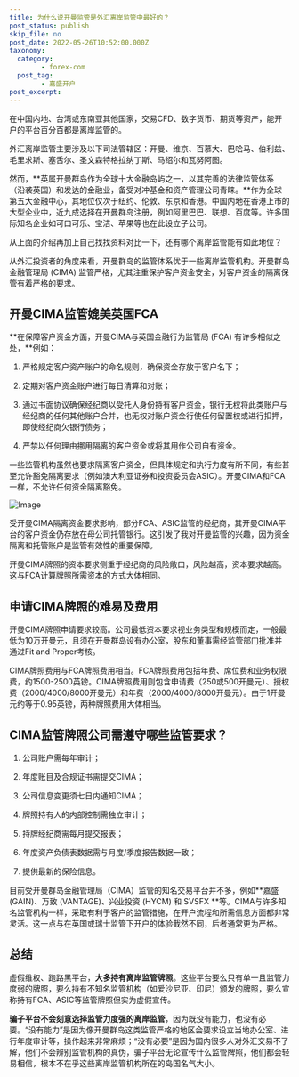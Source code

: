 ```yaml
---
title: 为什么说开曼监管是外汇离岸监管中最好的？
post_status: publish
skip_file: no
post_date: 2022-05-26T10:52:00.000Z
taxonomy:
  category:
        - forex-com
  post_tag:
        - 嘉盛开户
post_excerpt: 
---
```

在中国内地、台湾或东南亚其他国家，交易CFD、数字货币、期货等资产，能开户的平台百分百都是离岸监管的。

外汇离岸监管主要涉及以下司法管辖区：开曼、维京、百慕大、巴哈马、伯利兹、毛里求斯、塞舌尔、圣文森特格拉纳丁斯、马绍尔和瓦努阿图。

然而，**英属开曼群岛作为全球十大金融岛屿之一，以其完善的法律监管体系（沿袭英国）和发达的金融业，备受对冲基金和资产管理公司青睐。**作为全球第五大金融中心，其地位仅次于纽约、伦敦、东京和香港。中国内地在香港上市的大型企业中，近九成选择在开曼群岛注册，例如阿里巴巴、联想、百度等。许多国际知名企业如可口可乐、宝洁、苹果等也在此设立子公司。

从上面的介绍再加上自己找找资料对比一下，还有哪个离岸监管能有如此地位？

从外汇投资者的角度来看，开曼群岛的监管体系优于一些离岸监管机构。开曼群岛金融管理局 (CIMA) 监管严格，尤其注重保护客户资金安全，对客户资金的隔离保管有着严格的要求。

## 开曼CIMA监管媲美英国FCA

**在保障客户资金方面，开曼CIMA与英国金融行为监管局 (FCA) 有许多相似之处，**例如：

1. 严格规定客户资产账户的命名规则，确保资金存放于客户名下；

1. 定期对客户资金账户进行每日清算和对账；

1. 通过书面协议确保经纪商以受托人身份持有客户资金，银行无权将此类账户与经纪商的任何其他账户合并，也无权对账户资金行使任何留置权或进行扣押，即使经纪商欠银行债务；

1. 严禁以任何理由挪用隔离的客户资金或将其用作公司自有资金。

一些监管机构虽然也要求隔离客户资金，但具体规定和执行力度有所不同，有些甚至允许豁免隔离要求（例如澳大利亚证券和投资委员会ASIC）。开曼CIMA和FCA一样，不允许任何资金隔离豁免。

![Image](https://prod-files-secure.s3.us-west-2.amazonaws.com/39ed1227-6d7d-4570-be36-9ccd4a2c4241/bd849744-3fcb-4a37-8312-357962c8f065/image.png?X-Amz-Algorithm=AWS4-HMAC-SHA256&X-Amz-Content-Sha256=UNSIGNED-PAYLOAD&X-Amz-Credential=ASIAZI2LB4664TWMGFFA%2F20250620%2Fus-west-2%2Fs3%2Faws4_request&X-Amz-Date=20250620T221348Z&X-Amz-Expires=3600&X-Amz-Security-Token=IQoJb3JpZ2luX2VjENz%2F%2F%2F%2F%2F%2F%2F%2F%2F%2FwEaCXVzLXdlc3QtMiJIMEYCIQCQE5rbZpaqXnfVEu7ztFvsnRK7tNOazxQC5LV0kRyiZgIhALvDf5QsBajFxp662epzAKo3%2FreYeluO8aaWc4XcaVRPKogECMX%2F%2F%2F%2F%2F%2F%2F%2F%2F%2FwEQABoMNjM3NDIzMTgzODA1IgwnZBnqGqzu7vnCU9Eq3AMtfSamFdQcaj%2BUbNzYQbpw6bvRiUew%2BPBk2w1NtuknmwujXbT6Sc4oxtdhYJklU81%2B5LMXR10AuWuwJDIlI4l%2FXvoxmc80rJV3ClgZxBjuVBNFbTnH25OiazYkCxr1ZdnRisqaNb88wUR5Do1SVYiHIpnUIvZ%2B8%2FCo0VFuxYQzWMZHhGxjAYBnab2vBhXmMXO2H4cuE%2F7CqV%2BYvw9PXjx1OepPlHlsiu8lZphI3GMmJct8YzuChR%2FEHAJPzpoJSr24V23nmEXxE0sD%2BJLdZmN0INy4EkhWkgApAkFLPGmKyBuymkNCqUgLstTyQiPLPrqnx4mfhF5Tv%2FYar0CulCzemjexFEJ6wFrVadZB4bYU3vy4cYs4eAyrBBMPnPtDRWzMwDL355HaQj88qBpx3fnILgWQjB3wM8KYOjzoKmNwzQGHVx4KXjxjGijA4NHferoKCqca2Iiw%2FCl9G23dGog0N7S99AkU9vTAAyACP8UCeM38R4N8lnLlL9P6Yo2reLL%2BC9rwHnxwMTERsT3mdFeV3Qr9OSaX%2BuJ1Gn0DdlwBK9BuO5K5FaayZGR2FWvPk6rrZFeYRULjYmGA0oCyOb8m7l0MYwJuPZxs%2FXjZIPOniTjILMQrW5A0Cz8RwTDygdfCBjqkATPFgI25dA3tpam0KVUeTRKAyMnhjlYT4S19nRm2NDCi0yoQCwises%2BIAaUmxwmtPXSGjDVyY7TvzPUoD20%2B5jod%2F1YxC3c3jZPtuTQ2eG2TsbvXQ4ZgRRXesawmePKAsH0f3%2Ff3h2NydjNSRF8BCSOdHOD81v%2FRKF0n5jzR5W49%2B8%2FjMRBgsa2IT%2B5zmD1GwbsXNMcvZLCmQRg3GDmZtqPwMdFB&X-Amz-Signature=9e1e328cc27e524003455e29a7c18a60fb3f9647f7c37f5bb04e8bb916a618c3&X-Amz-SignedHeaders=host&x-amz-checksum-mode=ENABLED&x-id=GetObject)

受开曼CIMA隔离资金要求影响，部分FCA、ASIC监管的经纪商，其开曼CIMA平台的客户资金仍存放在母公司托管银行。这引发了我对开曼监管的兴趣，因为资金隔离和托管账户是监管有效性的重要保障。

开曼CIMA牌照的资本要求侧重于经纪商的风险敞口，风险越高，资本要求越高。这与FCA计算牌照所需资本的方式大体相同。

## **申请CIMA牌照的难易及费用**

开曼CIMA牌照申请要求较高。公司最低资本要求视业务类型和规模而定，一般最低为10万开曼元，且须在开曼群岛设有办公室，股东和董事需经监管部门批准并通过Fit and Proper考核。

CIMA牌照费用与FCA牌照费用相当。FCA牌照费用包括年费、席位费和业务权限费，约1500-2500英镑。CIMA牌照费用则包含申请费（250或500开曼元）、授权费（2000/4000/8000开曼元）和年费（2000/4000/8000开曼元）。由于1开曼元约等于0.95英镑，两种牌照费用大体相当。

## CIMA监管牌照公司需遵守哪些监管要求？

1. 公司账户需每年审计；

1. 年度账目及合规证书需提交CIMA；

1. 公司信息变更须七日内通知CIMA；

1. 牌照持有人的内部控制需独立审计；

1. 持牌经纪商需每月提交报表；

1. 年度资产负债表数据需与月度/季度报告数据一致；

1. 提供最新的保险信息。

目前受开曼群岛金融管理局（CIMA）监管的知名交易平台并不多，例如**嘉盛 (GAIN)、万致 (VANTAGE)、兴业投资 (HYCM) 和 SVSFX **等。CIMA与许多知名监管机构一样，采取有利于客户的监管措施，在开户流程和所需信息方面都非常灵活。这一点与在英国或瑞士监管下开户的体验截然不同，后者通常更为严格。

## 总结

虚假维权、跑路黑平台，**大多持有离岸监管牌照**。这些平台要么只有单一且监管力度弱的牌照，要么持有不知名监管机构（如爱沙尼亚、印尼）颁发的牌照，要么宣称持有FCA、ASIC等监管牌照但实为虚假宣传。

**骗子平台不会刻意选择监管力度强的离岸监管**，因为既没有能力，也没有必要。“没有能力”是因为像开曼群岛这类监管严格的地区会要求设立当地办公室、进行年度审计等，操作起来非常麻烦；“没有必要”是因为国内很多人对外汇交易不了解，他们不会辨别监管机构的真伪，骗子平台无论宣传什么监管牌照，他们都会轻易相信，根本不在乎这些离岸监管机构所在的岛国名气大小。